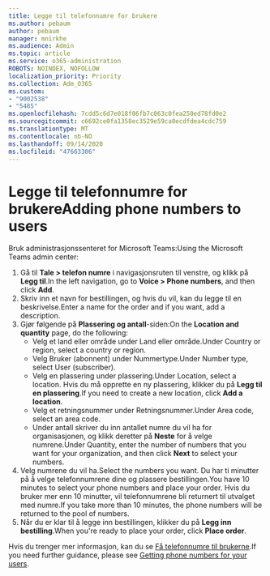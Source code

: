 ```yaml
---
title: Legge til telefonnumre for brukere
ms.author: pebaum
author: pebaum
manager: mnirkhe
ms.audience: Admin
ms.topic: article
ms.service: o365-administration
ROBOTS: NOINDEX, NOFOLLOW
localization_priority: Priority
ms.collection: Adm_O365
ms.custom:
- "9002538"
- "5485"
ms.openlocfilehash: 7cdd5c6d7e018f06fb7c063c0fea250ed78fd0e2
ms.sourcegitcommit: c6692ce0fa1358ec3529e59ca0ecdfdea4cdc759
ms.translationtype: MT
ms.contentlocale: nb-NO
ms.lasthandoff: 09/14/2020
ms.locfileid: "47663306"
---
```

# <a name="adding-phone-numbers-to-users"></a><span data-ttu-id="e4851-102">Legge til telefonnumre for brukere</span><span class="sxs-lookup"><span data-stu-id="e4851-102">Adding phone numbers to users</span></span>

<span data-ttu-id="e4851-103">Bruk administrasjonssenteret for Microsoft Teams:</span><span class="sxs-lookup"><span data-stu-id="e4851-103">Using the Microsoft Teams admin center:</span></span>

1. <span data-ttu-id="e4851-104">Gå til **Tale > telefon numre** i navigasjonsruten til venstre, og klikk på **Legg til**.</span><span class="sxs-lookup"><span data-stu-id="e4851-104">In the left navigation, go to **Voice > Phone numbers**, and then click **Add**.</span></span>
2. <span data-ttu-id="e4851-105">Skriv inn et navn for bestillingen, og hvis du vil, kan du legge til en beskrivelse.</span><span class="sxs-lookup"><span data-stu-id="e4851-105">Enter a name for the order and if you want, add a description.</span></span>
3. <span data-ttu-id="e4851-106">Gjør følgende på **Plassering og antall**-siden:</span><span class="sxs-lookup"><span data-stu-id="e4851-106">On the **Location and quantity** page, do the following:</span></span>
    - <span data-ttu-id="e4851-107">Velg et land eller område under Land eller område.</span><span class="sxs-lookup"><span data-stu-id="e4851-107">Under Country or region, select a country or region.</span></span>
    - <span data-ttu-id="e4851-108">Velg Bruker (abonnent) under Nummertype.</span><span class="sxs-lookup"><span data-stu-id="e4851-108">Under Number type, select User (subscriber).</span></span>
    - <span data-ttu-id="e4851-109">Velg en plassering under plassering.</span><span class="sxs-lookup"><span data-stu-id="e4851-109">Under Location, select a location.</span></span> <span data-ttu-id="e4851-110">Hvis du må opprette en ny plassering, klikker du på **Legg til en plassering**.</span><span class="sxs-lookup"><span data-stu-id="e4851-110">If you need to create a new location, click **Add a location**.</span></span>
    - <span data-ttu-id="e4851-111">Velg et retningsnummer under Retningsnummer.</span><span class="sxs-lookup"><span data-stu-id="e4851-111">Under Area code, select an area code.</span></span>
    - <span data-ttu-id="e4851-112">Under antall skriver du inn antallet numre du vil ha for organisasjonen, og klikk deretter på **Neste** for å velge numrene.</span><span class="sxs-lookup"><span data-stu-id="e4851-112">Under Quantity, enter the number of numbers that you want for your organization, and then click **Next** to select your numbers.</span></span>
4. <span data-ttu-id="e4851-113">Velg numrene du vil ha.</span><span class="sxs-lookup"><span data-stu-id="e4851-113">Select the numbers you want.</span></span> <span data-ttu-id="e4851-114">Du har ti minutter på å velge telefonnumrene dine og plassere bestillingen.</span><span class="sxs-lookup"><span data-stu-id="e4851-114">You have 10 minutes to select your phone numbers and place your order.</span></span> <span data-ttu-id="e4851-115">Hvis du bruker mer enn 10 minutter, vil telefonnumrene bli returnert til utvalget med numre.</span><span class="sxs-lookup"><span data-stu-id="e4851-115">If you take more than 10 minutes, the phone numbers will be returned to the pool of numbers.</span></span>
5. <span data-ttu-id="e4851-116">Når du er klar til å legge inn bestillingen, klikker du på **Legg inn bestilling**.</span><span class="sxs-lookup"><span data-stu-id="e4851-116">When you're ready to place your order, click **Place order**.</span></span>

<span data-ttu-id="e4851-117">Hvis du trenger mer informasjon, kan du se [Få telefonnumre til brukerne](https://docs.microsoft.com/microsoftteams/getting-phone-numbers-for-your-users).</span><span class="sxs-lookup"><span data-stu-id="e4851-117">If you need further guidance, please see [Getting phone numbers for your users](https://docs.microsoft.com/microsoftteams/getting-phone-numbers-for-your-users).</span></span>
